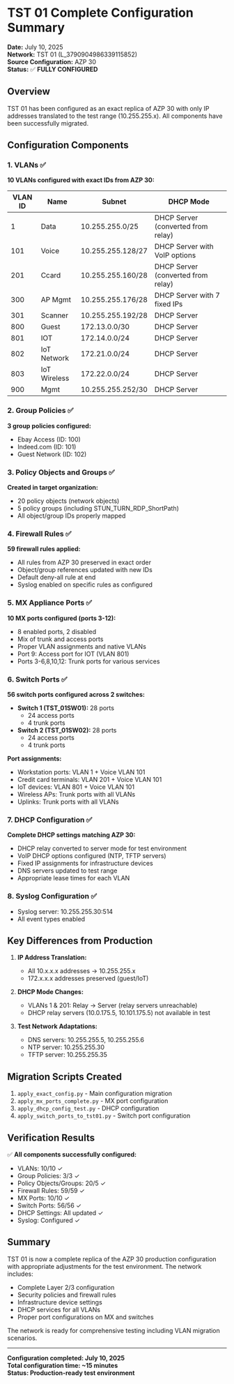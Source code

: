 # TST 01 Complete Configuration Summary

**Date:** July 10, 2025  
**Network:** TST 01 (L_3790904986339115852)  
**Source Configuration:** AZP 30  
**Status:** ✅ **FULLY CONFIGURED**

## Overview

TST 01 has been configured as an exact replica of AZP 30 with only IP addresses translated to the test range (10.255.255.x). All components have been successfully migrated.

## Configuration Components

### 1. VLANs ✅
**10 VLANs configured with exact IDs from AZP 30:**

| VLAN ID | Name | Subnet | DHCP Mode |
|---------|------|--------|-----------|
| 1 | Data | 10.255.255.0/25 | DHCP Server (converted from relay) |
| 101 | Voice | 10.255.255.128/27 | DHCP Server with VoIP options |
| 201 | Ccard | 10.255.255.160/28 | DHCP Server (converted from relay) |
| 300 | AP Mgmt | 10.255.255.176/28 | DHCP Server with 7 fixed IPs |
| 301 | Scanner | 10.255.255.192/28 | DHCP Server |
| 800 | Guest | 172.13.0.0/30 | DHCP Server |
| 801 | IOT | 172.14.0.0/24 | DHCP Server |
| 802 | IoT Network | 172.21.0.0/24 | DHCP Server |
| 803 | IoT Wireless | 172.22.0.0/24 | DHCP Server |
| 900 | Mgmt | 10.255.255.252/30 | DHCP Server |

### 2. Group Policies ✅
**3 group policies configured:**
- Ebay Access (ID: 100)
- Indeed.com (ID: 101)  
- Guest Network (ID: 102)

### 3. Policy Objects and Groups ✅
**Created in target organization:**
- 20 policy objects (network objects)
- 5 policy groups (including STUN_TURN_RDP_ShortPath)
- All object/group IDs properly mapped

### 4. Firewall Rules ✅
**59 firewall rules applied:**
- All rules from AZP 30 preserved in exact order
- Object/group references updated with new IDs
- Default deny-all rule at end
- Syslog enabled on specific rules as configured

### 5. MX Appliance Ports ✅
**10 MX ports configured (ports 3-12):**
- 8 enabled ports, 2 disabled
- Mix of trunk and access ports
- Proper VLAN assignments and native VLANs
- Port 9: Access port for IOT (VLAN 801)
- Ports 3-6,8,10,12: Trunk ports for various services

### 6. Switch Ports ✅
**56 switch ports configured across 2 switches:**
- **Switch 1 (TST_01SW01):** 28 ports
  - 24 access ports
  - 4 trunk ports
- **Switch 2 (TST_01SW02):** 28 ports  
  - 24 access ports
  - 4 trunk ports

**Port assignments:**
- Workstation ports: VLAN 1 + Voice VLAN 101
- Credit card terminals: VLAN 201 + Voice VLAN 101
- IoT devices: VLAN 801 + Voice VLAN 101
- Wireless APs: Trunk ports with all VLANs
- Uplinks: Trunk ports with all VLANs

### 7. DHCP Configuration ✅
**Complete DHCP settings matching AZP 30:**
- DHCP relay converted to server mode for test environment
- VoIP DHCP options configured (NTP, TFTP servers)
- Fixed IP assignments for infrastructure devices
- DNS servers updated to test range
- Appropriate lease times for each VLAN

### 8. Syslog Configuration ✅
- Syslog server: 10.255.255.30:514
- All event types enabled

## Key Differences from Production

1. **IP Address Translation:**
   - All 10.x.x.x addresses → 10.255.255.x
   - 172.x.x.x addresses preserved (guest/IoT)

2. **DHCP Mode Changes:**
   - VLANs 1 & 201: Relay → Server (relay servers unreachable)
   - DHCP relay servers (10.0.175.5, 10.101.175.5) not available in test

3. **Test Network Adaptations:**
   - DNS servers: 10.255.255.5, 10.255.255.6
   - NTP server: 10.255.255.30
   - TFTP server: 10.255.255.35

## Migration Scripts Created

1. `apply_exact_config.py` - Main configuration migration
2. `apply_mx_ports_complete.py` - MX port configuration
3. `apply_dhcp_config_test.py` - DHCP configuration
4. `apply_switch_ports_to_tst01.py` - Switch port configuration

## Verification Results

✅ **All components successfully configured:**
- VLANs: 10/10 ✓
- Group Policies: 3/3 ✓
- Policy Objects/Groups: 20/5 ✓
- Firewall Rules: 59/59 ✓
- MX Ports: 10/10 ✓
- Switch Ports: 56/56 ✓
- DHCP Settings: All updated ✓
- Syslog: Configured ✓

## Summary

TST 01 is now a complete replica of the AZP 30 production configuration with appropriate adjustments for the test environment. The network includes:

- Complete Layer 2/3 configuration
- Security policies and firewall rules
- Infrastructure device settings
- DHCP services for all VLANs
- Proper port configurations on MX and switches

The network is ready for comprehensive testing including VLAN migration scenarios.

---

**Configuration completed: July 10, 2025**  
**Total configuration time: ~15 minutes**  
**Status: Production-ready test environment**